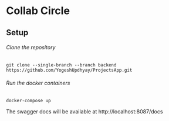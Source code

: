 # Collab Circle

## Setup 

###### Clone the repository
```
git clone --single-branch --branch backend https://github.com/YogeshUpdhyay/ProjectsApp.git
```

###### Run the docker containers
```
docker-compose up
```

The swagger docs will be available at http://localhost:8087/docs


